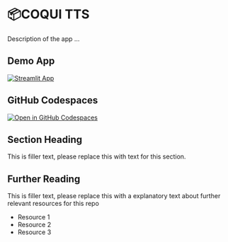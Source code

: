 # 📦COQUI TTS


Description of the app ...

## Demo App

[![Streamlit App](https://static.streamlit.io/badges/streamlit_badge_black_white.svg)](https://coqui-tts.streamlit.app/)

## GitHub Codespaces

[![Open in GitHub Codespaces](https://github.com/codespaces/badge.svg)](https://codespaces.new/streamlit/app-starter-kit?quickstart=1)

## Section Heading

This is filler text, please replace this with text for this section.

## Further Reading

This is filler text, please replace this with a explanatory text about further relevant resources for this repo
- Resource 1
- Resource 2
- Resource 3
